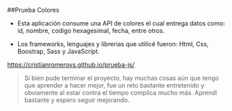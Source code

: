 ##Prueba Colores

- Esta aplicación consume una API de colores el cual entrega datos como: id, nombre, codigo hexagesimal, fecha, entre otros.

- Los frameworks, lenguajes y librerias que utilicé fueron: Html, Css, Boostrap, Sass y JavaScript.

https://cristianromerovs.github.io/prueba-js/

> Si bien pude terminar el proyecto, hay muchas cosas aún que tengo que aprender a hacer mejor, fue un reto bastante entretenido y obviamente al estar contra el tiempo complica mucho más. Aprendí bastante y espero seguir mejorando.

